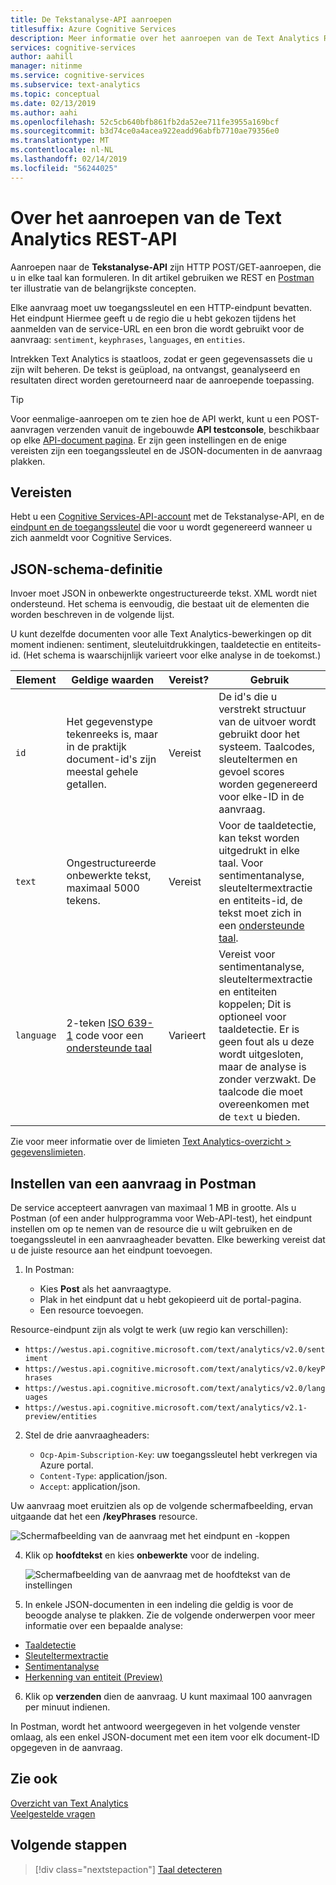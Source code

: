 ```yaml
---
title: De Tekstanalyse-API aanroepen
titlesuffix: Azure Cognitive Services
description: Meer informatie over het aanroepen van de Text Analytics REST-API.
services: cognitive-services
author: aahill
manager: nitinme
ms.service: cognitive-services
ms.subservice: text-analytics
ms.topic: conceptual
ms.date: 02/13/2019
ms.author: aahi
ms.openlocfilehash: 52c5cb640bfb861fb2da52ee711fe3955a169bcf
ms.sourcegitcommit: b3d74ce0a4acea922eadd96abfb7710ae79356e0
ms.translationtype: MT
ms.contentlocale: nl-NL
ms.lasthandoff: 02/14/2019
ms.locfileid: "56244025"
---
```

# <a name="how-to-call-the-text-analytics-rest-api"></a>Over het aanroepen van de Text Analytics REST-API

Aanroepen naar de **Tekstanalyse-API** zijn HTTP POST/GET-aanroepen, die u in elke taal kan formuleren. In dit artikel gebruiken we REST en [Postman](https://chrome.google.com/webstore/detail/postman/fhbjgbiflinjbdggehcddcbncdddomop) ter illustratie van de belangrijkste concepten.

Elke aanvraag moet uw toegangssleutel en een HTTP-eindpunt bevatten. Het eindpunt Hiermee geeft u de regio die u hebt gekozen tijdens het aanmelden van de service-URL en een bron die wordt gebruikt voor de aanvraag: `sentiment`, `keyphrases`, `languages`, en `entities`. 

Intrekken Text Analytics is staatloos, zodat er geen gegevensassets die u zijn wilt beheren. De tekst is geüpload, na ontvangst, geanalyseerd en resultaten direct worden geretourneerd naar de aanroepende toepassing.

> [!Tip]
> Voor eenmalige-aanroepen om te zien hoe de API werkt, kunt u een POST-aanvragen verzenden vanuit de ingebouwde **API testconsole**, beschikbaar op elke [API-document pagina](https://westus.dev.cognitive.microsoft.com/docs/services/TextAnalytics.V2.0/operations/56f30ceeeda5650db055a3c6). Er zijn geen instellingen en de enige vereisten zijn een toegangssleutel en de JSON-documenten in de aanvraag plakken. 

## <a name="prerequisites"></a>Vereisten

Hebt u een [Cognitive Services-API-account](https://docs.microsoft.com/azure/cognitive-services/cognitive-services-apis-create-account) met de Tekstanalyse-API, en de [eindpunt en de toegangssleutel](text-analytics-how-to-access-key.md) die voor u wordt gegenereerd wanneer u zich aanmeldt voor Cognitive Services. 

<a name="json-schema"></a>

## <a name="json-schema-definition"></a>JSON-schema-definitie

Invoer moet JSON in onbewerkte ongestructureerde tekst. XML wordt niet ondersteund. Het schema is eenvoudig, die bestaat uit de elementen die worden beschreven in de volgende lijst. 

U kunt dezelfde documenten voor alle Text Analytics-bewerkingen op dit moment indienen: sentiment, sleuteluitdrukkingen, taaldetectie en entiteits-id. (Het schema is waarschijnlijk varieert voor elke analyse in de toekomst.)

| Element | Geldige waarden | Vereist? | Gebruik |
|---------|--------------|-----------|-------|
|`id` |Het gegevenstype tekenreeks is, maar in de praktijk document-id's zijn meestal gehele getallen. | Vereist | De id's die u verstrekt structuur van de uitvoer wordt gebruikt door het systeem. Taalcodes, sleuteltermen en gevoel scores worden gegenereerd voor elke-ID in de aanvraag.|
|`text` | Ongestructureerde onbewerkte tekst, maximaal 5000 tekens. | Vereist | Voor de taaldetectie, kan tekst worden uitgedrukt in elke taal. Voor sentimentanalyse, sleuteltermextractie en entiteits-id, de tekst moet zich in een [ondersteunde taal](../text-analytics-supported-languages.md). |
|`language` | 2-teken [ISO 639-1](https://en.wikipedia.org/wiki/List_of_ISO_639-1_codes) code voor een [ondersteunde taal](../text-analytics-supported-languages.md) | Varieert | Vereist voor sentimentanalyse, sleuteltermextractie en entiteiten koppelen; Dit is optioneel voor taaldetectie. Er is geen fout als u deze wordt uitgesloten, maar de analyse is zonder verzwakt. De taalcode die moet overeenkomen met de `text` u bieden. |

Zie voor meer informatie over de limieten [Text Analytics-overzicht > gegevenslimieten](../overview.md#data-limits). 

## <a name="set-up-a-request-in-postman"></a>Instellen van een aanvraag in Postman

De service accepteert aanvragen van maximaal 1 MB in grootte. Als u Postman (of een ander hulpprogramma voor Web-API-test), het eindpunt instellen om op te nemen van de resource die u wilt gebruiken en de toegangssleutel in een aanvraagheader bevatten. Elke bewerking vereist dat u de juiste resource aan het eindpunt toevoegen. 

1. In Postman:

   + Kies **Post** als het aanvraagtype.
   + Plak in het eindpunt dat u hebt gekopieerd uit de portal-pagina.
   + Een resource toevoegen.

  Resource-eindpunt zijn als volgt te werk (uw regio kan verschillen):

   + `https://westus.api.cognitive.microsoft.com/text/analytics/v2.0/sentiment`
   + `https://westus.api.cognitive.microsoft.com/text/analytics/v2.0/keyPhrases`
   + `https://westus.api.cognitive.microsoft.com/text/analytics/v2.0/languages`
   + `https://westus.api.cognitive.microsoft.com/text/analytics/v2.1-preview/entities`

2. Stel de drie aanvraagheaders:

   + `Ocp-Apim-Subscription-Key`: uw toegangssleutel hebt verkregen via Azure portal.
   + `Content-Type`: application/json.
   + `Accept`: application/json.

  Uw aanvraag moet eruitzien als op de volgende schermafbeelding, ervan uitgaande dat het een **/keyPhrases** resource.

   ![Schermafbeelding van de aanvraag met het eindpunt en -koppen](../media/postman-request-keyphrase-1.png)

4. Klik op **hoofdtekst** en kies **onbewerkte** voor de indeling.

   ![Schermafbeelding van de aanvraag met de hoofdtekst van de instellingen](../media/postman-request-body-raw.png)

5. In enkele JSON-documenten in een indeling die geldig is voor de beoogde analyse te plakken. Zie de volgende onderwerpen voor meer informatie over een bepaalde analyse:

  + [Taaldetectie](text-analytics-how-to-language-detection.md)  
  + [Sleuteltermextractie](text-analytics-how-to-keyword-extraction.md)  
  + [Sentimentanalyse](text-analytics-how-to-sentiment-analysis.md)  
  + [Herkenning van entiteit (Preview)](text-analytics-how-to-entity-linking.md)  


6. Klik op **verzenden** dien de aanvraag. U kunt maximaal 100 aanvragen per minuut indienen. 

  In Postman, wordt het antwoord weergegeven in het volgende venster omlaag, als een enkel JSON-document met een item voor elk document-ID opgegeven in de aanvraag.

## <a name="see-also"></a>Zie ook 

 [Overzicht van Text Analytics](../overview.md)  
 [Veelgestelde vragen](../text-analytics-resource-faq.md)

## <a name="next-steps"></a>Volgende stappen

> [!div class="nextstepaction"]
> [Taal detecteren](text-analytics-how-to-language-detection.md)
